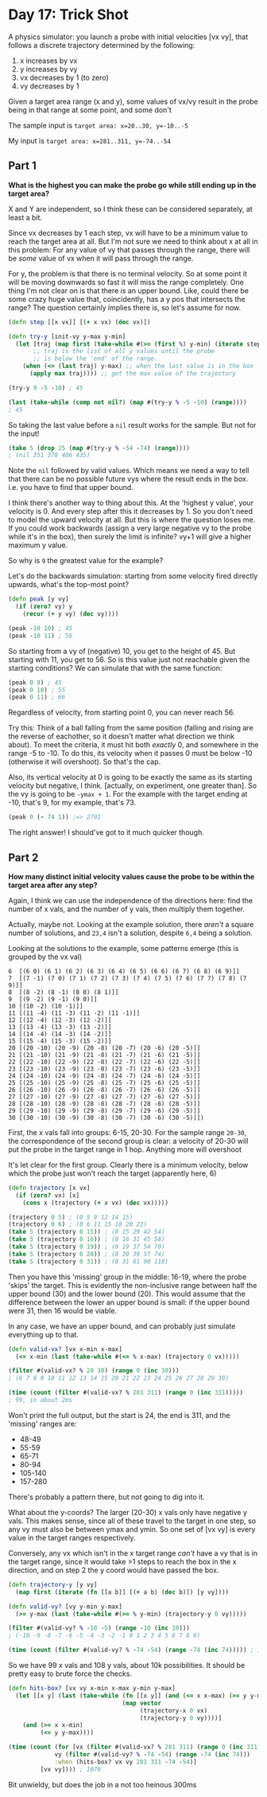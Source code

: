 # Day 17: Trick Shot

A physics simulator: you launch a probe with initial velocities [vx vy], that follows a discrete trajectory determined by the following:

1. x increases by vx
2. y increases by vy
3. vx decreases by 1 (to zero)
4. vy decreases by 1

Given a target area range (x and y), some values of vx/vy result in the probe being in that range at some point, and some don't

The sample input is `target area: x=20..30, y=-10..-5`

My input is `target area: x=281..311, y=-74..-54`

## Part 1

**What is the highest you can make the probe go while still ending up in the target area?**

X and Y are independent, so I think these can be considered separately, at least a bit.

Since vx decreases by 1 each step, vx will have to be a minimum value to reach the target area at all. But I'm not sure we need to think about x at all in this problem: For any value of vy that passes through the range, there will be _some_ value of vx when it will pass through the range.

For y, the problem is that there is no terminal velocity. So at some point it will be moving downwards so fast it will miss the range completely. One thing I'm not clear on is that there _is_ an upper bound. Like, could there be some crazy huge value that, coincidently, has a y pos that intersects the range? The question certainly implies there is, so let's assume for now.

```clojure
(defn step [[x vx]] [(+ x vx) (dec vx)])

(defn try-y [init-vy y-max y-min]
  (let [traj (map first (take-while #(>= (first %) y-min) (iterate step [0 init-vy])))] 
       ;; traj is the list of all y values until the probe
       ;; is below the 'end' of the range.
    (when (<= (last traj) y-max) ;; when the last value is in the box
      (apply max traj)))) ;; get the max value of the trajectory

(try-y 9 -5 -10) ; 45

(last (take-while (comp not nil?) (map #(try-y % -5 -10) (range))))
; 45
```

So taking the last value before a `nil` result works for the sample. But not for the input!

```clojure
(take 5 (drop 25 (map #(try-y % -54 -74) (range)))) 
; (nil 351 378 406 435)
```

Note the `nil` followed by valid values. Which means we need a way to tell that there can be no possible future vys where the result ends in the box. i.e. you have to find that upper bound.

I think there's another way to thing about this. At the 'highest y value', your velocity is 0. And every step after this it decreases by 1. So you don't need to model the upward velocity at all. But this is where the question loses me. If you could work backwards (assign a very large negative vy to the probe while it's in the box), then surely the limit is infinite? vy+1 will give a higher maximum y value.

So why is `9` the greatest value for the example?

Let's do the backwards simulation: starting from some velocity fired directly upwards, what's the top-most point?

```clojure
(defn peak [y vy]
  (if (zero? vy) y
    (recur (+ y vy) (dec vy))))

(peak -10 10) ; 45
(peak -10 11) ; 56
```

So starting from a vy of (negative) 10, you get to the height of 45. But starting with 11, you get to 56. So is this value just not reachable given the starting conditions? We can simulate that with the same function:

```clojure
(peak 0 9) ; 45
(peak 0 10) ; 55
(peak 0 11) ; 66
```

Regardless of velocity, from starting point 0, you can never reach 56.

Try this: Think of a ball falling from the same position (falling and rising are the reverse of eachother, so it doesn't matter what direction we think about). To meet the criteria, it must hit both _exactly_ 0, and somewhere in the range -5 to -10. To do this, its velocity when it passes 0 must be below -10 (otherwise it will overshoot). So that's the cap.

Also, its vertical velocity at 0 is going to be exactly the same as its starting velocity but negative, I think. [actually, on experiment, one greater than]. So the vy is going to be `-ymax + 1`. For the example with the target ending at -10, that's 9, for my example, that's 73.

```clojure
(peak 0 (- 74 1)) ;=> 2701
```

The right answer! I should've got to it much quicker though.

## Part 2

**How many distinct initial velocity values cause the probe to be within the target area after any step?**

Again, I think we can use the independence of the directions here: find the number of x vals, and the number of y vals, then multiply them together.

Actually, maybe not. Looking at the example solution, there _aren't_ a square number of solutions, and `23,4` isn't a solution, despite `6,4` being a solution.

Looking at the solutions to the example, some patterns emerge (this is grouped by the vx val)

```
6  [(6 0) (6 1) (6 2) (6 3) (6 4) (6 5) (6 6) (6 7) (6 8) (6 9)]]
7  [(7 -1) (7 0) (7 1) (7 2) (7 3) (7 4) (7 5) (7 6) (7 7) (7 8) (7 9)]]
8  [(8 -2) (8 -1) (8 0) (8 1)]]
9  [(9 -2) (9 -1) (9 0)]]
10 [(10 -2) (10 -1)]]
11 [(11 -4) (11 -3) (11 -2) (11 -1)]]
12 [(12 -4) (12 -3) (12 -2)]]
13 [(13 -4) (13 -3) (13 -2)]]
14 [(14 -4) (14 -3) (14 -2)]]
15 [(15 -4) (15 -3) (15 -2)]]
20 [(20 -10) (20 -9) (20 -8) (20 -7) (20 -6) (20 -5)]]
21 [(21 -10) (21 -9) (21 -8) (21 -7) (21 -6) (21 -5)]]
22 [(22 -10) (22 -9) (22 -8) (22 -7) (22 -6) (22 -5)]]
23 [(23 -10) (23 -9) (23 -8) (23 -7) (23 -6) (23 -5)]]
24 [(24 -10) (24 -9) (24 -8) (24 -7) (24 -6) (24 -5)]]
25 [(25 -10) (25 -9) (25 -8) (25 -7) (25 -6) (25 -5)]]
26 [(26 -10) (26 -9) (26 -8) (26 -7) (26 -6) (26 -5)]]
27 [(27 -10) (27 -9) (27 -8) (27 -7) (27 -6) (27 -5)]]
28 [(28 -10) (28 -9) (28 -8) (28 -7) (28 -6) (28 -5)]]
29 [(29 -10) (29 -9) (29 -8) (29 -7) (29 -6) (29 -5)]]
30 [(30 -10) (30 -9) (30 -8) (30 -7) (30 -6) (30 -5)]])
```

First, the x vals fall into groups: 6-15, 20-30. For the sample range `20-30`, the correspondence of the second group is clear: a velocity of 20-30 will put the probe in the target range in 1 hop. Anything more will overshoot

It's let clear for the first group. Clearly there is a minimum velocity, below which the probe just won't reach the target (apparently here, 6) 

```clojure
(defn trajectory [x vx]
  (if (zero? vx) [x]
    (cons x (trajectory (+ x vx) (dec vx)))))

(trajectory 0 5) ; (0 5 9 12 14 15)
(trajectory 0 6) ; (0 6 11 15 18 20 21)
(take 5 (trajectory 0 15)) ; (0 15 29 42 54)
(take 5 (trajectory 0 16)) ; (0 16 31 45 58)
(take 5 (trajectory 0 19)) ; (0 19 37 54 70)
(take 5 (trajectory 0 20)) ; (0 20 39 57 74)
(take 5 (trajectory 0 31)) ; (0 31 61 90 118)
```

Then you have this 'missing' group in the middle: 16-19, where the probe 'skips' the target. This is evidently the non-inclusive range between half the upper bound (30) and the lower bound (20). This would assume that the difference between the lower an upper bound is small: if the upper bound were 31, then 16 would be viable.

In any case, we have an upper bound, and can probably just simulate everything up to that.

```clojure
(defn valid-vx? [vx x-min x-max]
  (<= x-min (last (take-while #(<= % x-max) (trajectory 0 vx)))))

(filter #(valid-vx? % 20 30) (range 0 (inc 30)))  
; (6 7 8 9 10 11 12 13 14 15 20 21 22 23 24 25 26 27 28 29 30)

(time (count (filter #(valid-vx? % 281 311) (range 0 (inc 311)))))
; 99, in about 2ms
```
Won't print the full output, but the start is 24, the end is 311, and the 'missing' ranges are:

* 48-49
* 55-59
* 65-71
* 80-94
* 105-140
* 157-280

There's probably a pattern there, but not going to dig into it.

What about the y-coords? The larger (20-30) x vals only have negative y vals. This makes sense, since all of these travel to the target in one step, so any vy must also be between ymax and ymin. So one set of [vx vy] is every value in the target ranges respectively.

Conversely, any vx which isn't in the x target range _can't_ have a vy that is in the target range, since it would take >1 steps to reach the box in the x direction, and on step 2 the y coord would have passed the box.

```clojure
(defn trajectory-y [y vy] 
  (map first (iterate (fn [[a b]] [(+ a b) (dec b)]) [y vy])))

(defn valid-vy? [vy y-min y-max]
  (>= y-max (last (take-while #(>= % y-min) (trajectory-y 0 vy)))))

(filter #(valid-vy? % -10 -5) (range -10 (inc 10))) 
; (-10 -9 -8 -7 -6 -5 -4 -3 -2 -1 0 1 2 3 4 5 6 7 8 9)

(time (count (filter #(valid-vy? % -74 -54) (range -74 (inc 74))))) ; 108
```

So we have 99 x vals and 108 y vals, about 10k possibilities. It should be pretty easy to brute force the checks.

```clojure
(defn hits-box? [vx vy x-min x-max y-min y-max]
  (let [[x y] (last (take-while (fn [[x y]] (and (<= x x-max) (>= y y-min)))
                                (map vector
                                     (trajectory-x 0 vx)
                                     (trajectory-y 0 vy))))]
    (and (>= x x-min)
         (<= y y-max))))

(time (count (for [vx (filter #(valid-vx? % 281 311) (range 0 (inc 311)))
             vy (filter #(valid-vy? % -74 -54) (range -74 (inc 74)))
             :when (hits-box? vx vy 281 311 -74 -54)]
         [vx vy]))) ; 1070
```

Bit unwieldy, but does the job in a not too heinous 300ms
